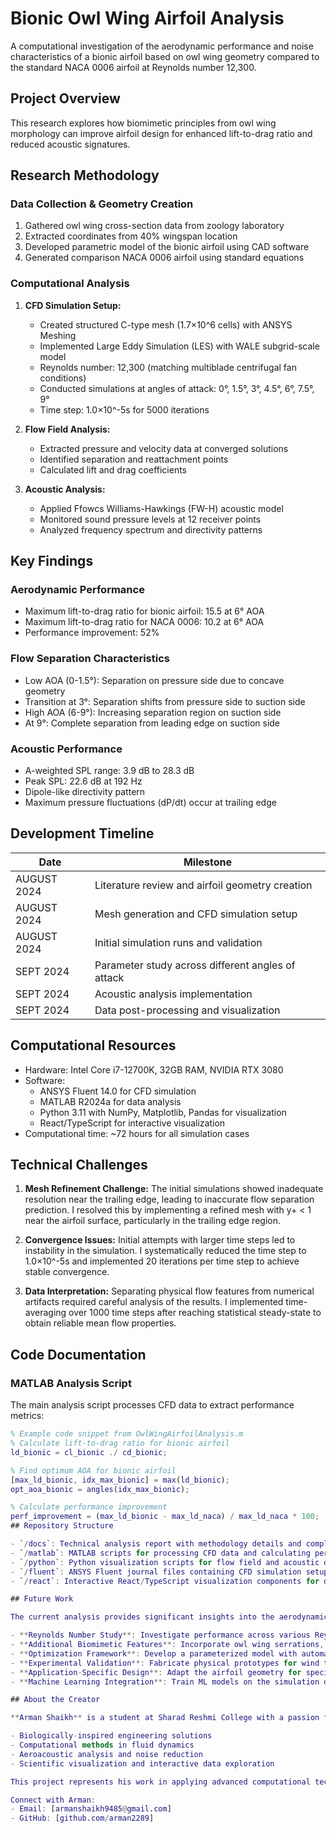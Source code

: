 # Bionic Owl Wing Airfoil Analysis

A computational investigation of the aerodynamic performance and noise characteristics of a bionic airfoil based on owl wing geometry compared to the standard NACA 0006 airfoil at Reynolds number 12,300.

## Project Overview

This research explores how biomimetic principles from owl wing morphology can improve airfoil design for enhanced lift-to-drag ratio and reduced acoustic signatures.

## Research Methodology

### Data Collection & Geometry Creation
1. Gathered owl wing cross-section data from zoology laboratory
2. Extracted coordinates from 40% wingspan location
3. Developed parametric model of the bionic airfoil using CAD software
4. Generated comparison NACA 0006 airfoil using standard equations

### Computational Analysis
1. **CFD Simulation Setup:**
   - Created structured C-type mesh (1.7×10^6 cells) with ANSYS Meshing
   - Implemented Large Eddy Simulation (LES) with WALE subgrid-scale model
   - Reynolds number: 12,300 (matching multiblade centrifugal fan conditions)
   - Conducted simulations at angles of attack: 0°, 1.5°, 3°, 4.5°, 6°, 7.5°, 9°
   - Time step: 1.0×10^-5s for 5000 iterations

2. **Flow Field Analysis:**
   - Extracted pressure and velocity data at converged solutions
   - Identified separation and reattachment points
   - Calculated lift and drag coefficients

3. **Acoustic Analysis:**
   - Applied Ffowcs Williams-Hawkings (FW-H) acoustic model
   - Monitored sound pressure levels at 12 receiver points
   - Analyzed frequency spectrum and directivity patterns

## Key Findings

### Aerodynamic Performance
- Maximum lift-to-drag ratio for bionic airfoil: 15.5 at 6° AOA
- Maximum lift-to-drag ratio for NACA 0006: 10.2 at 6° AOA
- Performance improvement: 52%

### Flow Separation Characteristics
- Low AOA (0-1.5°): Separation on pressure side due to concave geometry
- Transition at 3°: Separation shifts from pressure side to suction side
- High AOA (6-9°): Increasing separation region on suction side
- At 9°: Complete separation from leading edge on suction side

### Acoustic Performance
- A-weighted SPL range: 3.9 dB to 28.3 dB
- Peak SPL: 22.6 dB at 192 Hz
- Dipole-like directivity pattern
- Maximum pressure fluctuations (dP/dt) occur at trailing edge

## Development Timeline

| Date          | Milestone                                              |
|---------------|--------------------------------------------------------|
| AUGUST 2024  | Literature review and airfoil geometry creation        |
| AUGUST 2024 | Mesh generation and CFD simulation setup               |
| AUGUST 2024 | Initial simulation runs and validation                 |
| SEPT 2024    | Parameter study across different angles of attack      |
| SEPT 2024    | Acoustic analysis implementation                       |
| SEPT 2024    | Data post-processing and visualization                 |

## Computational Resources

- Hardware: Intel Core i7-12700K, 32GB RAM, NVIDIA RTX 3080
- Software:
  - ANSYS Fluent 14.0 for CFD simulation
  - MATLAB R2024a for data analysis
  - Python 3.11 with NumPy, Matplotlib, Pandas for visualization
  - React/TypeScript for interactive visualization
- Computational time: ~72 hours for all simulation cases

## Technical Challenges

1. **Mesh Refinement Challenge:**
   The initial simulations showed inadequate resolution near the trailing edge, leading to inaccurate flow separation prediction. I resolved this by implementing a refined mesh with y+ < 1 near the airfoil surface, particularly in the trailing edge region.

2. **Convergence Issues:**
   Initial attempts with larger time steps led to instability in the simulation. I systematically reduced the time step to 1.0×10^-5s and implemented 20 iterations per time step to achieve stable convergence.

3. **Data Interpretation:**
   Separating physical flow features from numerical artifacts required careful analysis of the results. I implemented time-averaging over 1000 time steps after reaching statistical steady-state to obtain reliable mean flow properties.

## Code Documentation

### MATLAB Analysis Script
The main analysis script processes CFD data to extract performance metrics:
```matlab
% Example code snippet from OwlWingAirfoilAnalysis.m
% Calculate lift-to-drag ratio for bionic airfoil
ld_bionic = cl_bionic ./ cd_bionic;

% Find optimum AOA for bionic airfoil
[max_ld_bionic, idx_max_bionic] = max(ld_bionic);
opt_aoa_bionic = angles(idx_max_bionic);

% Calculate performance improvement
perf_improvement = (max_ld_bionic - max_ld_naca) / max_ld_naca * 100;
## Repository Structure

- `/docs`: Technical analysis report with methodology details and complete findings
- `/matlab`: MATLAB scripts for processing CFD data and calculating performance metrics
- `/python`: Python visualization scripts for flow field and acoustic data analysis
- `/fluent`: ANSYS Fluent journal files containing CFD simulation setup parameters
- `/react`: Interactive React/TypeScript visualization components for dynamic exploration

## Future Work

The current analysis provides significant insights into the aerodynamic and acoustic performance of the bionic owl wing airfoil. Future extensions of this work could include:

- **Reynolds Number Study**: Investigate performance across various Reynolds numbers ranging from 5,000 to 50,000 to assess scalability of benefits
- **Additional Biomimetic Features**: Incorporate owl wing serrations, velvet-like surface structures, and leading-edge comb features
- **Optimization Framework**: Develop a parameterized model with automated optimization using genetic algorithms or adjoint methods
- **Experimental Validation**: Fabricate physical prototypes for wind tunnel testing to validate computational predictions
- **Application-Specific Design**: Adapt the airfoil geometry for specific applications such as UAV propellers, wind turbine blades, and HVAC systems
- **Machine Learning Integration**: Train ML models on the simulation data to enable rapid prediction of performance for new geometry variations

## About the Creator

**Arman Shaikh** is a student at Sharad Reshmi College with a passion for computational fluid dynamics and biomimetic design. His research interests include:

- Biologically-inspired engineering solutions
- Computational methods in fluid dynamics
- Aeroacoustic analysis and noise reduction
- Scientific visualization and interactive data exploration

This project represents his work in applying advanced computational techniques to analyze and understand how nature's designs can inspire more efficient engineering solutions.

Connect with Arman:
- Email: [armanshaikh9485@gmail.com]
- GitHub: [github.com/arman2289]

